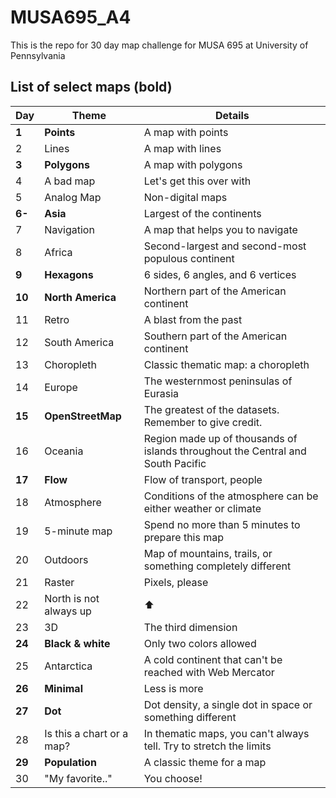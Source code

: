 # MUSA695_A4
This is the repo for 30 day map challenge for MUSA 695 at University of Pennsylvania

## List of select maps (bold)
| Day | Theme | Details |
|-----|-------|---------|
| **1** | **Points** | A map with points |
| 2 | Lines | A map with lines |
| **3** | **Polygons** | A map with polygons |
| 4 | A bad map | Let's get this over with |
| 5 | Analog Map | Non-digital maps |
| **6-** | **Asia** | Largest of the continents |
| 7 | Navigation | A map that helps you to navigate |
| 8 | Africa | Second-largest and second-most populous continent |
| **9** | **Hexagons** | 6 sides, 6 angles, and 6 vertices |
| **10** | **North America** | Northern part of the American continent |
| 11 | Retro | A blast from the past |
| 12 | South America | Southern part of the American continent |
| 13 | Choropleth | Classic thematic map: a choropleth |
| 14 | Europe | The westernmost peninsulas of Eurasia |
| **15** | **OpenStreetMap** | The greatest of the datasets. Remember to give credit. |
| 16 | Oceania | Region made up of thousands of islands throughout the Central and South Pacific |
| **17** | **Flow** | Flow of transport, people |
| 18 | Atmosphere | Conditions of the atmosphere can be either weather or climate |
| 19 | 5-minute map | Spend no more than 5 minutes to prepare this map |
| 20 | Outdoors | Map of mountains, trails, or something completely different |
| 21 | Raster | Pixels, please |
| 22 | North is not always up | ⬆️ |
| 23 | 3D | The third dimension |
| **24** | **Black & white** | Only two colors allowed |
| 25 | Antarctica | A cold continent that can't be reached with Web Mercator |
| **26** | **Minimal** | Less is more |
| **27** | **Dot** | Dot density, a single dot in space or something different |
| 28 | Is this a chart or a map? | In thematic maps, you can't always tell. Try to stretch the limits |
| **29** | **Population** | A classic theme for a map |
| 30 | "My favorite.." | You choose! |
